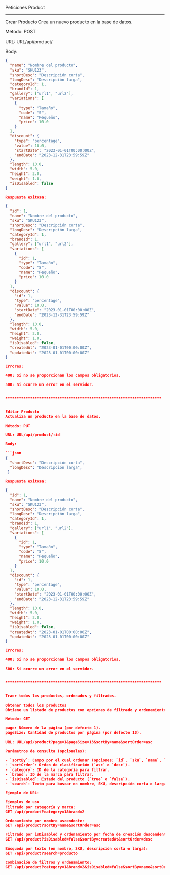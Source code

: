 Peticiones Product

*********************************************************************


Crear Producto
Crea un nuevo producto en la base de datos.

Método: POST

URL: URL/api/product/

Body:

```json
{
  "name": "Nombre del producto",
  "sku": "SKU123",
  "shortDesc": "Descripción corta",
  "longDesc": "Descripción larga",
  "categoryId": 1,
  "brandId": 1,
  "gallery": ["url1", "url2"],
  "variations": [
    {
      "type": "Tamaño",
      "code": "S",
      "name": "Pequeño",
      "price": 10.0
    }
  ],
  "discount": {
    "type": "percentage",
    "value": 10.0,
    "startDate": "2023-01-01T00:00:00Z",
    "endDate": "2023-12-31T23:59:59Z"
  },
  "length": 10.0,
  "width": 5.0,
  "height": 2.0,
  "weight": 1.0,
  "isDisabled": false
}

Respuesta exitosa:

{
  "id": 1,
  "name": "Nombre del producto",
  "sku": "SKU123",
  "shortDesc": "Descripción corta",
  "longDesc": "Descripción larga",
  "categoryId": 1,
  "brandId": 1,
  "gallery": ["url1", "url2"],
  "variations": [
    {
      "id": 1,
      "type": "Tamaño",
      "code": "S",
      "name": "Pequeño",
      "price": 10.0
    }
  ],
  "discount": {
    "id": 1,
    "type": "percentage",
    "value": 10.0,
    "startDate": "2023-01-01T00:00:00Z",
    "endDate": "2023-12-31T23:59:59Z"
  },
  "length": 10.0,
  "width": 5.0,
  "height": 2.0,
  "weight": 1.0,
  "isDisabled": false,
  "createdAt": "2023-01-01T00:00:00Z",
  "updatedAt": "2023-01-01T00:00:00Z"
}

Errores:

400: Si no se proporcionan los campos obligatorios.

500: Si ocurre un error en el servidor.


*********************************************************************


Editar Producto
Actualiza un producto en la base de datos.

Método: PUT

URL: URL/api/product/:id

Body:

```json
{
  "shortDesc": "Descripción corta",
  "longDesc": "Descripción larga",
 }

Respuesta exitosa:

{
  "id": 1,
  "name": "Nombre del producto",
  "sku": "SKU123",
  "shortDesc": "Descripción corta",
  "longDesc": "Descripción larga",
  "categoryId": 1,
  "brandId": 1,
  "gallery": ["url1", "url2"],
  "variations": [
    {
      "id": 1,
      "type": "Tamaño",
      "code": "S",
      "name": "Pequeño",
      "price": 10.0
    }
  ],
  "discount": {
    "id": 1,
    "type": "percentage",
    "value": 10.0,
    "startDate": "2023-01-01T00:00:00Z",
    "endDate": "2023-12-31T23:59:59Z"
  },
  "length": 10.0,
  "width": 5.0,
  "height": 2.0,
  "weight": 1.0,
  "isDisabled": false,
  "createdAt": "2023-01-01T00:00:00Z",
  "updatedAt": "2023-01-01T00:00:00Z"
}

Errores:

400: Si no se proporcionan los campos obligatorios.

500: Si ocurre un error en el servidor.


*********************************************************************


Traer todos los productos, ordenados y filtrados.

Obtener todos los productos
Obtiene un listado de productos con opciones de filtrado y ordenamiento.

Método: GET

page: Número de la página (por defecto 1).
pageSize: Cantidad de productos por página (por defecto 18).

URL: URL/api/product?page=1&pageSize=18&sortBy=name&sortOrder=asc

Parámetros de consulta (opcionales):

- `sortBy`: Campo por el cual ordenar (opciones: `id`, `sku`, `name`, `category`, `brand`, `discount`, `isDisabled`, `createdAt`, `updatedAt`).
- `sortOrder`: Orden de clasificación (`asc` o `desc`).
- `category`: ID de la categoría para filtrar.
- `brand`: ID de la marca para filtrar.
- `isDisabled`: Estado del producto (`true` o `false`).
- `search`: Texto para buscar en nombre, SKU, descripción corta o larga.

Ejemplo de URL:

Ejemplos de uso
Filtrado por categoría y marca:
GET /api/product?category=1&brand=2

Ordenamiento por nombre ascendente:
GET /api/product?sortBy=name&sortOrder=asc

Filtrado por isDisabled y ordenamiento por fecha de creación descendente:
GET /api/product?isDisabled=false&sortBy=createdAt&sortOrder=desc

Búsqueda por texto (en nombre, SKU, descripción corta o larga):
GET /api/product?search=producto

Combinación de filtros y ordenamiento:
GET /api/product?category=1&brand=2&isDisabled=false&sortBy=name&sortOrder=asc&search=producto
